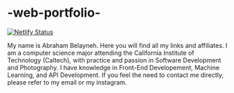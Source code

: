 # -web-portfolio-

[![Netlify Status](https://api.netlify.com/api/v1/badges/a66c0aff-e8a0-4932-b095-883dc7438785/deploy-status)](https://app.netlify.com/sites/abrahamb/deploys)

My name is Abraham Belayneh. Here you will find all my links and affiliates. I am a computer science major attending the California Institute of Technology (Caltech), with practice and passion in Software Development and Photography. I have knowledge in Front-End Developement, Machine Learning, and API Development. If you feel the need to contact me directly, please refer to my email or my instagram.
